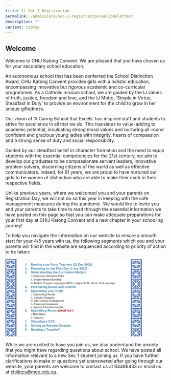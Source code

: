 ```yaml
---
title: 1) Sec 1 Registration
permalink: /admissions/sec-1-registration/welcomeletter/
description: ""
variant: tiptap
---
```

## Welcome

Welcome to CHIJ Katong Convent. We are pleased that you have chosen us for your secondary school education.

An autonomous school that has been conferred the School Distinction Award, CHIJ Katong Convent provides girls with a holistic education, encompassing innovative but rigorous academic and co-curricular programmes. As a Catholic mission school, we are guided by the IJ values of truth, justice, freedom and love, and the IJ Motto, ‘Simple in Virtue, Steadfast in Duty’ to provide an environment for the child to grow in her unique giftedness.

Our vision of ‘A Caring School that Excels’ has inspired staff and students to strive for excellence in all that we do. This translates to value-adding to academic potential, inculcating strong moral values and nurturing all-round confident and gracious young ladies with integrity, hearts of compassion and a strong sense of duty and social responsibility.

Guided by our steadfast belief in character formation and the need to equip students with the essential competencies for the 21st&nbsp;century, we aim to develop our graduates to be compassionate servant leaders, innovative problem solvers, discerning citizens of the world as well as effective communicators. Indeed, for 91 years, we are proud to have nurtured our girls to be women of distinction who are able to make their mark in their respective fields.

Unlike previous years, where we welcomed you and your parents on Registration Day, we will not do so this year in keeping with the safe management measures during this pandemic. We would like to invite you and your parents to take time to read through the essential information we have posted on this page so that you can make adequate preparations for your first day at CHIJ Katong Convent and a new chapter in your schooling journey!

To help you navigate the information on our website to ensure a smooth start for your 4/5 years with us, the following segments which you and your parents will find in the website are sequenced according to priority of action to be taken:

<img src="/images/Capture.jpeg" style="width:85%">

While we are excited to have you join us, we also understand the anxiety that you might have regarding questions about school. We have posted all information relevant to a new Sec 1 student joining us. If you have further clarifications to make or questions yet unanswered after going through our website, your parents are welcome to contact us at 64486433 or email us at&nbsp;[chijktcs@moe.edu.sg](mailto:chijktcs@moe.edu.sg).